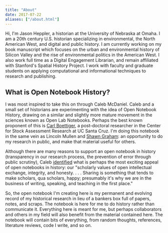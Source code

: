 ```yaml
---
title: "About"
date: 2017-07-22
aliases: ["/about.html"]
---
```


Hi, I'm Jason Heppler, a historian at the University of Nebraska at Omaha. I am a 20th century U.S. historian specializing in environmental, the North American West, and digital and public history. I am currently working on my book manuscript which focuses on the urban and environmental history of Silicon Valley and the rise of environmental politics in the American West. I also work full time as a Digital Engagement Librarian, and remain affiliated with Stanford's Spatial History Project. I work with faculty and graduate students on applying computational and informational techniques to research and publishing.

## What is Open Notebook History?

I was most inspired to take this on through Caleb McDaniel. Caleb and a small set of historians are experimenting with the idea of Open Notebook History, drawing on a similar and slightly more mature movement in the sciences known as Open Lab Notebooks. Perhaps the best known proponent of this is [Carl Boettiger](http://carlboettiger.info/2012/09/28/Welcome-to-my-lab-notebook.html), a post-doctoral researcher in the Center for Stock Assessment Research at UC Santa Cruz. I'm doing this notebook in the same vein as Lincoln Mullen and [Shawn Graham](http://electricarchaeology.ca/2015/10/06/an-elegant-open-notebook/): an opportunity to do my research in public, and make that material useful for others.

Although there are many reasons to support an open notebook in history (transparency in our research process, the prevention of error through public scrutiny), Caleb [identified](http://wcm1.web.rice.edu/open-notebook-history.html) what is perhaps the most exciting appeal of open notebooks in history: our "scholarly values of open intellectual exchange, integrity, and honesty. . . . Sharing is something that tends to make scholars, qua scholars, happy; presumably it's why we are in the business of writing, speaking, and teaching in the first place."

So, the open notebook I'm creating here is my permanent and evolving record of my historical research in lieu of a bankers box full of papers, notes, and scraps. The notebook is here for me to do history rather than communicate it. Everything here is meant for me, but perhaps collaborators and others in my field will also benefit from the material contained here. The notebook will contain bits of everything, from random thoughts, references, literature reviews, code I write, and so on.